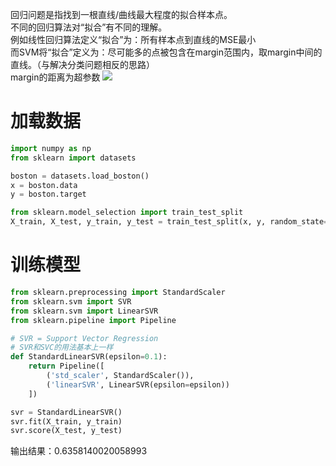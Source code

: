 回归问题是指找到一根直线/曲线最大程度的拟合样本点。  
不同的回归算法对“拟合”有不同的理解。  
例如线性回归算法定义“拟合”为：所有样本点到直线的MSE最小  
而SVM将“拟合”定义为：尽可能多的点被包含在margin范围内，取margin中间的直线。（与解决分类问题相反的思路）  
margin的距离为超参数
![](http://windmissing.github.io/images/2019/258.jpg)   

# 加载数据

```python
import numpy as np
from sklearn import datasets

boston = datasets.load_boston()
x = boston.data
y = boston.target

from sklearn.model_selection import train_test_split
X_train, X_test, y_train, y_test = train_test_split(x, y, random_state=666)
```

# 训练模型

```python
from sklearn.preprocessing import StandardScaler
from sklearn.svm import SVR
from sklearn.svm import LinearSVR
from sklearn.pipeline import Pipeline

# SVR = Support Vector Regression
# SVR和SVC的用法基本上一样
def StandardLinearSVR(epsilon=0.1):
    return Pipeline([
        ('std_scaler', StandardScaler()),
        ('linearSVR', LinearSVR(epsilon=epsilon))
    ])

svr = StandardLinearSVR()
svr.fit(X_train, y_train)
svr.score(X_test, y_test)
```

输出结果：0.6358140020058993
